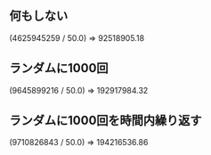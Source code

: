 ## 何もしない
(4625945259 / 50.0)
=> 92518905.18

## ランダムに1000回
(9645899216 / 50.0)
=> 192917984.32

## ランダムに1000回を時間内繰り返す
(9710826843 / 50.0)
=> 194216536.86

